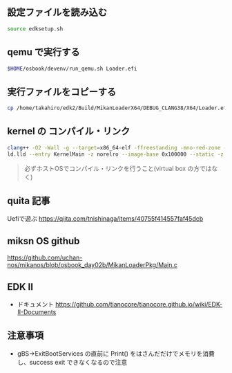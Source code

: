 ## 設定ファイルを読み込む
```bash
source edksetup.sh
```

## qemu で実行する
```bash
$HOME/osbook/devenv/run_qemu.sh Loader.efi
```


## 実行ファイルをコピーする
```bash
cp /home/takahiro/edk2/Build/MikanLoaderX64/DEBUG_CLANG38/X64/Loader.efi $HOME/workspace/bin/Loader.efi
```

## kernel の コンパイル・リンク

```bash
clang++ -O2 -Wall -g --target=x86_64-elf -ffreestanding -mno-red-zone -fno-exceptions -fno-rtti -std=c++17 -c main.cpp
ld.lld --entry KernelMain -z norelro --image-base 0x100000 --static -z separate-code -o kernel.elf main.o
```

> 必ずホストOSでコンパイル・リンクを行うこと(virtual box の方ではなく)

## quita 記事

Uefiで遊ぶ  https://qiita.com/tnishinaga/items/40755f414557faf45dcb


## miksn OS github
https://github.com/uchan-nos/mikanos/blob/osbook_day02b/MikanLoaderPkg/Main.c

## EDK II
- ドキュメント  https://github.com/tianocore/tianocore.github.io/wiki/EDK-II-Documents


## 注意事項
- gBS->ExitBootServices の直前に Print() をはさんだだけでメモリを消費し、success exit できなくなるので注意
